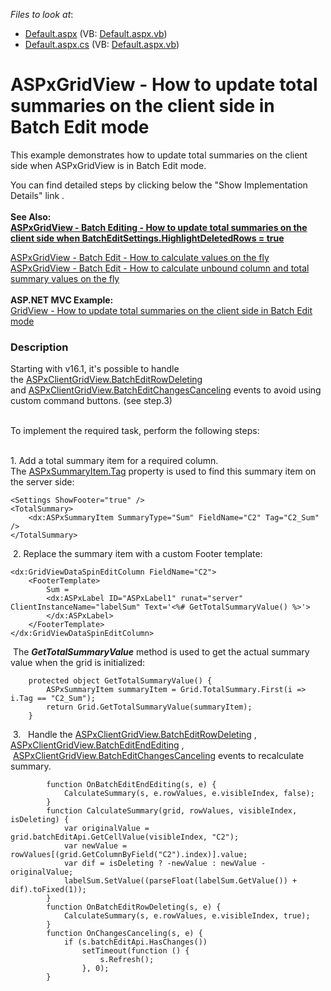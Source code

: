 <!-- default file list -->
*Files to look at*:

* [Default.aspx](./CS/Default.aspx) (VB: [Default.aspx.vb](./VB/Default.aspx.vb))
* [Default.aspx.cs](./CS/Default.aspx.cs) (VB: [Default.aspx.vb](./VB/Default.aspx.vb))
<!-- default file list end -->
# ASPxGridView - How to update total summaries on the client side in Batch Edit mode


<p>This example demonstrates how to update total summaries on the client side when ASPxGridView is in Batch Edit mode. </p>
<p>You can find detailed steps by clicking below the "Show Implementation Details" link .<br><br><strong>See Also:<br><a href="https://www.devexpress.com/Support/Center/p/T517531">ASPxGridView - Batch Editing - How to update total summaries on the client side when BatchEditSettings.HighlightDeletedRows = true</a></strong></p>
<p><a href="https://www.devexpress.com/Support/Center/p/T114539">ASPxGridView - Batch Edit - How to calculate values on the fly</a> <br><a href="https://www.devexpress.com/Support/Center/p/T116925">ASPxGridView - Batch Edit - How to calculate unbound column and total summary values on the fly</a> <br><br><strong>ASP.NET MVC Example:</strong><br><a href="https://www.devexpress.com/Support/Center/p/T137186">GridView - How to update total summaries on the client side in Batch Edit mode</a></p>


<h3>Description</h3>

Starting with v16.1, it's possible to handle the&nbsp;<a href="https://documentation.devexpress.com/#AspNet/DevExpressWebScriptsASPxClientGridView_BatchEditRowDeletingtopic">ASPxClientGridView.BatchEditRowDeleting</a>&nbsp; and&nbsp;<a href="https://documentation.devexpress.com/#AspNet/DevExpressWebScriptsASPxClientGridView_BatchEditChangesCancelingtopic">ASPxClientGridView.BatchEditChangesCanceling</a>&nbsp;events to avoid using custom command buttons. (see step.3)<br><br>
<p>To implement the required task, perform the following steps:</p>
<p><br>1. Add a total summary item for a required column. The&nbsp;<a href="https://documentation.devexpress.com/#AspNet/DevExpressWebASPxGridViewASPxSummaryItem_Tagtopic">ASPxSummaryItem.Tag</a>&nbsp;property is used to find this summary item on the server side:&nbsp;</p>
<code lang="aspx">&lt;Settings ShowFooter="true" /&gt;
&lt;TotalSummary&gt;
	&lt;dx:ASPxSummaryItem SummaryType="Sum" FieldName="C2" Tag="C2_Sum" /&gt;
&lt;/TotalSummary&gt;
</code>
<p>&nbsp;2. Replace&nbsp;the summary item with a custom Footer template:</p>
<code lang="aspx">&lt;dx:GridViewDataSpinEditColumn FieldName="C2"&gt;
	&lt;FooterTemplate&gt;
		Sum =
		&lt;dx:ASPxLabel ID="ASPxLabel1" runat="server" ClientInstanceName="labelSum" Text='&lt;%# GetTotalSummaryValue() %&gt;'&gt;
		&lt;/dx:ASPxLabel&gt;
	&lt;/FooterTemplate&gt;
&lt;/dx:GridViewDataSpinEditColumn&gt;</code>
<p>&nbsp;The&nbsp;<strong><em>GetTotalSummaryValue</em></strong><em>&nbsp;</em>method is used to get the actual summary value when the grid is initialized:</p>
<code lang="cs">    protected object GetTotalSummaryValue() {
        ASPxSummaryItem summaryItem = Grid.TotalSummary.First(i =&gt; i.Tag == "C2_Sum");
        return Grid.GetTotalSummaryValue(summaryItem);
    }
</code>
<p>&nbsp;3. &nbsp; Handle the&nbsp;<a href="https://documentation.devexpress.com/#AspNet/DevExpressWebScriptsASPxClientGridView_BatchEditRowDeletingtopic">ASPxClientGridView.BatchEditRowDeleting</a>&nbsp;, <a href="https://documentation.devexpress.com/#AspNet/DevExpressWebScriptsASPxClientGridView_BatchEditEndEditingtopic">ASPxClientGridView.BatchEditEndEditing</a>&nbsp;, &nbsp;<a href="https://documentation.devexpress.com/#AspNet/DevExpressWebScriptsASPxClientGridView_BatchEditChangesCancelingtopic">ASPxClientGridView.BatchEditChangesCanceling</a>&nbsp;events to recalculate summary.&nbsp;</p>
<code lang="js">        function OnBatchEditEndEditing(s, e) {
            CalculateSummary(s, e.rowValues, e.visibleIndex, false);
        }
        function CalculateSummary(grid, rowValues, visibleIndex, isDeleting) {
            var originalValue = grid.batchEditApi.GetCellValue(visibleIndex, "C2");
            var newValue = rowValues[(grid.GetColumnByField("C2").index)].value;
            var dif = isDeleting ? -newValue : newValue - originalValue;
            labelSum.SetValue((parseFloat(labelSum.GetValue()) + dif).toFixed(1));
        }
        function OnBatchEditRowDeleting(s, e) {
            CalculateSummary(s, e.rowValues, e.visibleIndex, true);
        }
        function OnChangesCanceling(s, e) {
            if (s.batchEditApi.HasChanges())
                setTimeout(function () {
                    s.Refresh();
                }, 0);
        }</code>

<br/>


